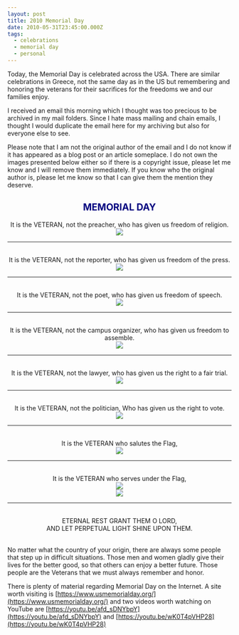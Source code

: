 ```yaml
---
layout: post
title: 2010 Memorial Day
date: 2010-05-31T23:45:00.000Z
tags:
  - celebrations
  - memorial day
  - personal
---
```

Today, the Memorial Day is celebrated across the USA. There are similar celebrations in Greece, not the same day as in the US but remembering and honoring the veterans for their sacrifices for the freedoms we and our families enjoy.

I received an email this morning which I thought was too precious to be archived in my mail folders. Since I hate mass mailing and chain emails, I thought I would duplicate the email here for my archiving but also for everyone else to see.

Please note that I am not the original author of the email and I do not know if it has appeared as a blog post or an article someplace. I do not own the images presented below either so if there is a copyright issue, please let me know and I will remove them immediately. If you know who the original author is, please let me know so that I can give them the mention they deserve.

<div style="text-align: center;">
    <h2><strong><span style="color: navy;">MEMORIAL DAY</span></strong></h2>
    It is the VETERAN, not the preacher, who has given us freedom of religion.
    <img src="/assets/files/2010-05-31-001.gif" />
    <br />
    <hr />
    <br />
    It is the VETERAN, not the reporter, who has given us freedom of the press.
    <img src="/assets/files/2010-05-31-002.jpg" />
    <br />
    <hr />
    <br />
    It is the VETERAN, not the poet, who has given us freedom of speech.
    <br />
    <img src="/assets/files/2010-05-31-003.gif" />
    <br />
    <hr />
    <br />
    It is the VETERAN, not the campus organizer, who has given us freedom to assemble.
    <br />
    <img src="/assets/files/2010-05-31-004.gif" />
    <br />
    <hr />
    <br />
    It is the VETERAN, not the lawyer, who has given us the right to a fair trial.
    <br />
    <img src="/assets/files/2010-05-31-005.jpg" />
    <br />
    <hr />
    <br />
    It is the VETERAN, not the politician, Who has given us the right to vote.
    <br />
    <img src="/assets/files/2010-05-31-006.jpg" />
    <br />
    <hr />
    <br />
    It is the VETERAN who salutes the Flag,
    <br />
    <img src="/assets/files/2010-05-31-007.jpg" />
    <br />
    <hr />
    <br />
    It is the VETERAN who serves under the Flag,
    <br />
    <img src="/assets/files/2010-05-31-008.jpg" />
    <br />
    <img src="/assets/files/2010-05-31-009.jpg" />
    <br />
    <hr />
    <br />
    ETERNAL REST GRANT THEM O LORD,
    <br />
    AND LET PERPETUAL LIGHT SHINE UPON THEM.
    <br />
    <br />
</div>

No matter what the country of your origin, there are always some people that step up in difficult situations. Those men and women gladly give their lives for the better good, so that others can enjoy a better future. Those people are the Veterans that we must always remember and honor.

There is plenty of material regarding Memorial Day on the Internet. A site worth visiting is [https://www.usmemorialday.org/](https://www.usmemorialday.org/) and two videos worth watching on YouTube are [https://youtu.be/afd_sDNYbpY](https://youtu.be/afd_sDNYbpY) and [https://youtu.be/wK0T4pVHP28](https://youtu.be/wK0T4pVHP28)